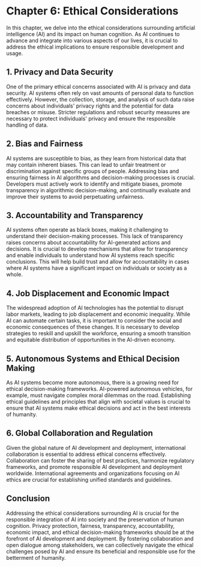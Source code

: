 Chapter 6: Ethical Considerations
=================================

In this chapter, we delve into the ethical considerations surrounding artificial intelligence (AI) and its impact on human cognition. As AI continues to advance and integrate into various aspects of our lives, it is crucial to address the ethical implications to ensure responsible development and usage.

**1. Privacy and Data Security**
--------------------------------

One of the primary ethical concerns associated with AI is privacy and data security. AI systems often rely on vast amounts of personal data to function effectively. However, the collection, storage, and analysis of such data raise concerns about individuals' privacy rights and the potential for data breaches or misuse. Stricter regulations and robust security measures are necessary to protect individuals' privacy and ensure the responsible handling of data.

**2. Bias and Fairness**
------------------------

AI systems are susceptible to bias, as they learn from historical data that may contain inherent biases. This can lead to unfair treatment or discrimination against specific groups of people. Addressing bias and ensuring fairness in AI algorithms and decision-making processes is crucial. Developers must actively work to identify and mitigate biases, promote transparency in algorithmic decision-making, and continually evaluate and improve their systems to avoid perpetuating unfairness.

**3. Accountability and Transparency**
--------------------------------------

AI systems often operate as black boxes, making it challenging to understand their decision-making processes. This lack of transparency raises concerns about accountability for AI-generated actions and decisions. It is crucial to develop mechanisms that allow for transparency and enable individuals to understand how AI systems reach specific conclusions. This will help build trust and allow for accountability in cases where AI systems have a significant impact on individuals or society as a whole.

**4. Job Displacement and Economic Impact**
-------------------------------------------

The widespread adoption of AI technologies has the potential to disrupt labor markets, leading to job displacement and economic inequality. While AI can automate certain tasks, it is important to consider the social and economic consequences of these changes. It is necessary to develop strategies to reskill and upskill the workforce, ensuring a smooth transition and equitable distribution of opportunities in the AI-driven economy.

**5. Autonomous Systems and Ethical Decision Making**
-----------------------------------------------------

As AI systems become more autonomous, there is a growing need for ethical decision-making frameworks. AI-powered autonomous vehicles, for example, must navigate complex moral dilemmas on the road. Establishing ethical guidelines and principles that align with societal values is crucial to ensure that AI systems make ethical decisions and act in the best interests of humanity.

**6. Global Collaboration and Regulation**
------------------------------------------

Given the global nature of AI development and deployment, international collaboration is essential to address ethical concerns effectively. Collaboration can foster the sharing of best practices, harmonize regulatory frameworks, and promote responsible AI development and deployment worldwide. International agreements and organizations focusing on AI ethics are crucial for establishing unified standards and guidelines.

**Conclusion**
--------------

Addressing the ethical considerations surrounding AI is crucial for the responsible integration of AI into society and the preservation of human cognition. Privacy protection, fairness, transparency, accountability, economic impact, and ethical decision-making frameworks should be at the forefront of AI development and deployment. By fostering collaboration and open dialogue among stakeholders, we can collectively navigate the ethical challenges posed by AI and ensure its beneficial and responsible use for the betterment of humanity.
